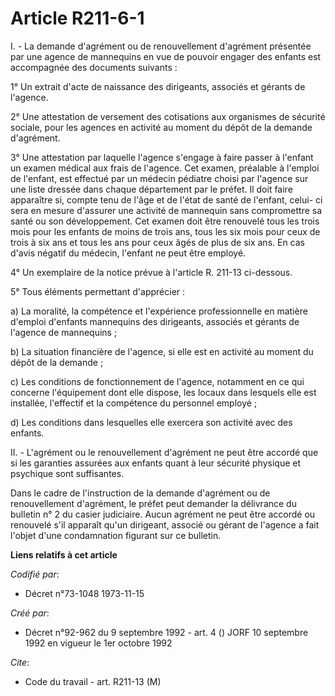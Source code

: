 # Article R211-6-1

I. - La demande d'agrément ou de renouvellement d'agrément présentée par une agence de mannequins en vue de pouvoir engager
des enfants est accompagnée des documents suivants :

1° Un extrait d'acte de naissance des dirigeants, associés et gérants de l'agence.

2° Une attestation de versement des cotisations aux organismes de sécurité sociale, pour les agences en activité au moment du
dépôt de la demande d'agrément.

3° Une attestation par laquelle l'agence s'engage à faire passer à l'enfant un examen médical aux frais de l'agence. Cet
examen, préalable à l'emploi de l'enfant, est effectué par un médecin pédiatre choisi par l'agence sur une liste dressée dans
chaque département par le préfet. Il doit faire apparaître si, compte tenu de l'âge et de l'état de santé de l'enfant, celui-
ci sera en mesure d'assurer une activité de mannequin sans compromettre sa santé ou son développement. Cet examen doit être
renouvelé tous les trois mois pour les enfants de moins de trois ans, tous les six mois pour ceux de trois à six ans et tous
les ans pour ceux âgés de plus de six ans. En cas d'avis négatif du médecin, l'enfant ne peut être employé.

4° Un exemplaire de la notice prévue à l'article R. 211-13 ci-dessous.

5° Tous éléments permettant d'apprécier :

a) La moralité, la compétence et l'expérience professionnelle en matière d'emploi d'enfants mannequins des dirigeants,
associés et gérants de l'agence de mannequins ;

b) La situation financière de l'agence, si elle est en activité au moment du dépôt de la demande ;

c) Les conditions de fonctionnement de l'agence, notamment en ce qui concerne l'équipement dont elle dispose, les locaux dans
lesquels elle est installée, l'effectif et la compétence du personnel employé ;

d) Les conditions dans lesquelles elle exercera son activité avec des enfants.

II. - L'agrément ou le renouvellement d'agrément ne peut être accordé que si les garanties assurées aux enfants quant à leur
sécurité physique et psychique sont suffisantes.

Dans le cadre de l'instruction de la demande d'agrément ou de renouvellement d'agrément, le préfet peut demander la
délivrance du bulletin n° 2 du casier judiciaire. Aucun agrément ne peut être accordé ou renouvelé s'il apparaît qu'un
dirigeant, associé ou gérant de l'agence a fait l'objet d'une condamnation figurant sur ce bulletin.

**Liens relatifs à cet article**

_Codifié par_:

  - Décret n°73-1048 1973-11-15

_Créé par_:

  - Décret n°92-962 du 9 septembre 1992 - art. 4 () JORF 10 septembre 1992 en vigueur le 1er octobre 1992

_Cite_:

  - Code du travail - art. R211-13 (M)
